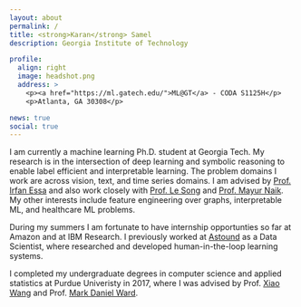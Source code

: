 ```yaml
---
layout: about
permalink: /
title: <strong>Karan</strong> Samel
description: Georgia Institute of Technology

profile:
  align: right
  image: headshot.png
  address: >
    <p><a href="https://ml.gatech.edu/">ML@GT</a> - CODA S1125H</p>
    <p>Atlanta, GA 30308</p>

news: true
social: true
---
```


I am currently a machine learning Ph.D. student at Georgia Tech. My research is in the intersection of deep learning and symbolic reasoning to enable label efficient and interpretable learning. The problem domains I work are across vision, text, and time series domains. I am advised by [Prof. Irfan Essa](http://www.irfanessa.gatech.edu/) and also work closely with [Prof. Le Song](https://www.cc.gatech.edu/~lsong/) and [Prof. Mayur Naik](https://www.cis.upenn.edu/~mhnaik/). My other interests include feature engineering over graphs, interpretable ML, and healthcare ML problems.

During my summers I am fortunate to have internship opportunties so far at Amazon and at IBM Research. I previously worked at [Astound](https://astound.ai) as a Data Scientist, where researched and developed human-in-the-loop learning systems.

I completed my undergraduate degrees in computer science and applied statistics at Purdue Univeristy in 2017, where I was advised by Prof. [Xiao Wang](https://www.stat.purdue.edu/~wangxiao/index.html) and Prof. [Mark Daniel Ward](https://www.stat.purdue.edu/~mdw/).